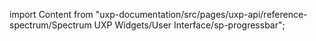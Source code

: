 
import Content from "uxp-documentation/src/pages/uxp-api/reference-spectrum/Spectrum UXP Widgets/User Interface/sp-progressbar";

<Content query="product=xd"/>
